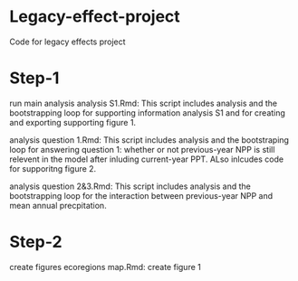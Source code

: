# Legacy-effect-project
Code for legacy effects project

# Step-1 
run main analysis 
analysis S1.Rmd: This script includes analysis and the bootstrapping loop for supporting information analysis S1 and for creating and exporting supporting figure 1.

analysis question 1.Rmd: This script includes analysis and the bootstraping loop for answering question 1: whether or not previous-year NPP is still relevent in the model after inluding current-year PPT. ALso inlcudes code for supporitng figure 2.

analysis question 2&3.Rmd: This script includes analysis and the bootstrapping loop for the interaction between previous-year NPP and mean annual precpitation.

# Step-2
create figures 
ecoregions map.Rmd: create figure 1 


